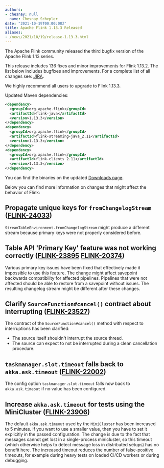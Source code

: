```yaml
---
authors:
- chesnay: null
  name: Chesnay Schepler
date: "2021-10-19T00:00:00Z"
title: Apache Flink 1.13.3 Released
aliases:
- /news/2021/10/19/release-1.13.3.html
---
```


The Apache Flink community released the third bugfix version of the Apache Flink 1.13 series.

This release includes 136 fixes and minor improvements for Flink 1.13.2. The list below includes bugfixes and improvements. For a complete list of all changes see:
[JIRA](https://issues.apache.org/jira/secure/ReleaseNote.jspa?projectId=12315522&version=12350329).

We highly recommend all users to upgrade to Flink 1.13.3.

Updated Maven dependencies:

```xml
<dependency>
  <groupId>org.apache.flink</groupId>
  <artifactId>flink-java</artifactId>
  <version>1.13.3</version>
</dependency>
<dependency>
  <groupId>org.apache.flink</groupId>
  <artifactId>flink-streaming-java_2.11</artifactId>
  <version>1.13.3</version>
</dependency>
<dependency>
  <groupId>org.apache.flink</groupId>
  <artifactId>flink-clients_2.11</artifactId>
  <version>1.13.3</version>
</dependency>
```

You can find the binaries on the updated [Downloads page](/downloads.html).

Below you can find more information on changes that might affect the behavior of Flink:

## Propagate unique keys for `fromChangelogStream` ([FLINK-24033](https://issues.apache.org/jira/browse/FLINK-24033))

`StreamTableEnvironment.fromChangelogStream` might produce a different stream because primary keys were not properly considered before.

## Table API 'Primary Key' feature was not working correctly ([FLINK-23895](https://issues.apache.org/jira/browse/FLINK-23895) [FLINK-20374](https://issues.apache.org/jira/browse/FLINK-20374))

Various primary key issues have been fixed that effectively made it impossible to use this feature.
The change might affect savepoint backwards compatibility for affected pipelines.
Pipelines that were not affected should be able to restore from a savepoint without issues.
The resulting changelog stream might be different after these changes.

## Clarify `SourceFunction#cancel()` contract about interrupting ([FLINK-23527](https://issues.apache.org/jira/browse/FLINK-23527))

The contract of the `SourceFunction#cancel()` method with respect to interruptions has been clarified:
- The source itself shouldn't interrupt the source thread.
- The source can expect to not be interrupted during a clean cancellation procedure.

## `taskmanager.slot.timeout` falls back to `akka.ask.timeout` ([FLINK-22002](https://issues.apache.org/jira/browse/FLINK-22002))

The config option `taskmanager.slot.timeout` falls now back to `akka.ask.timeout` if no value has been configured.

## Increase `akka.ask.timeout` for tests using the MiniCluster ([FLINK-23906](https://issues.apache.org/jira/browse/FLINK-23962))

The default `akka.ask.timeout` used by the `MiniCluster` has been increased to 5 minutes. If you want to use a smaller value, then you have to set it explicitly in the passed configuration.
The change is due to the fact that messages cannot get lost in a single-process minicluster, so this timeout (which otherwise helps to detect message loss in distributed setups) has no benefit here.
The increased timeout reduces the number of false-positive timeouts, for example during heavy tests on loaded CI/CD workers or during debugging.
